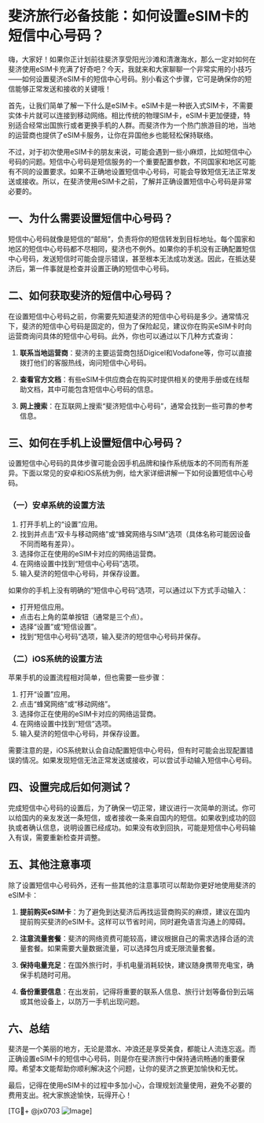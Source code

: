# 斐济旅行必备技能：如何设置eSIM卡的短信中心号码？

嗨，大家好！如果你正计划前往斐济享受阳光沙滩和清澈海水，那么一定对如何在斐济使用eSIM卡充满了好奇吧？今天，我就来和大家聊聊一个非常实用的小技巧——如何设置斐济eSIM卡的短信中心号码。别小看这个步骤，它可是确保你的短信能够正常发送和接收的关键哦！

首先，让我们简单了解一下什么是eSIM卡。eSIM卡是一种嵌入式SIM卡，不需要实体卡片就可以连接到移动网络。相比传统的物理SIM卡，eSIM卡更加便捷，特别适合经常出国旅行或者更换手机的人群。而斐济作为一个热门旅游目的地，当地的运营商也提供了eSIM卡服务，让你在异国他乡也能轻松保持联络。

不过，对于初次使用eSIM卡的朋友来说，可能会遇到一些小麻烦，比如短信中心号码的问题。短信中心号码是短信服务的一个重要配置参数，不同国家和地区可能有不同的设置要求。如果不正确地设置短信中心号码，可能会导致短信无法正常发送或接收。所以，在斐济使用eSIM卡之前，了解并正确设置短信中心号码是非常必要的。

## 一、为什么需要设置短信中心号码？

短信中心号码就像是短信的“邮局”，负责将你的短信转发到目标地址。每个国家和地区的短信中心号码都不尽相同，斐济也不例外。如果你的手机没有正确配置短信中心号码，发送短信时可能会提示错误，甚至根本无法成功发送。因此，在抵达斐济后，第一件事就是检查并设置正确的短信中心号码。

## 二、如何获取斐济的短信中心号码？

在设置短信中心号码之前，你需要先知道斐济的短信中心号码是多少。通常情况下，斐济的短信中心号码是固定的，但为了保险起见，建议你在购买eSIM卡时向运营商询问具体的短信中心号码。此外，你也可以通过以下几种方式查询：

1. **联系当地运营商**：斐济的主要运营商包括Digicel和Vodafone等，你可以直接拨打他们的客服热线，询问短信中心号码。
   
2. **查看官方文档**：有些eSIM卡供应商会在购买时提供相关的使用手册或在线帮助文档，其中可能包含短信中心号码的信息。

3. **网上搜索**：在互联网上搜索“斐济短信中心号码”，通常会找到一些可靠的参考信息。

## 三、如何在手机上设置短信中心号码？

设置短信中心号码的具体步骤可能会因手机品牌和操作系统版本的不同而有所差异。下面以常见的安卓和iOS系统为例，给大家详细讲解一下如何设置短信中心号码。

### （一）安卓系统的设置方法

1. 打开手机上的“设置”应用。
2. 找到并点击“双卡与移动网络”或“蜂窝网络与SIM”选项（具体名称可能因设备不同而略有差异）。
3. 选择你正在使用的eSIM卡对应的网络运营商。
4. 在网络设置中找到“短信中心号码”选项。
5. 输入斐济的短信中心号码，并保存设置。

如果你的手机上没有明确的“短信中心号码”选项，可以通过以下方式手动输入：
- 打开短信应用。
- 点击右上角的菜单按钮（通常是三个点）。
- 选择“设置”或“短信设置”。
- 找到“短信中心号码”选项，输入斐济的短信中心号码并保存。

### （二）iOS系统的设置方法

苹果手机的设置流程相对简单，但也需要一些步骤：
1. 打开“设置”应用。
2. 点击“蜂窝网络”或“移动网络”。
3. 选择你正在使用的eSIM卡对应的网络运营商。
4. 在网络设置中找到“短信”选项。
5. 输入斐济的短信中心号码，并保存设置。

需要注意的是，iOS系统默认会自动配置短信中心号码，但有时可能会出现配置错误的情况。如果发现短信无法正常发送或接收，可以尝试手动输入短信中心号码。

## 四、设置完成后如何测试？

完成短信中心号码的设置后，为了确保一切正常，建议进行一次简单的测试。你可以给国内的亲友发送一条短信，或者接收一条来自国内的短信。如果收到成功的回执或者确认信息，说明设置已经成功。如果没有收到回执，可能是短信中心号码输入有误，需要重新检查并调整。

## 五、其他注意事项

除了设置短信中心号码外，还有一些其他的注意事项可以帮助你更好地使用斐济的eSIM卡：

1. **提前购买eSIM卡**：为了避免到达斐济后再找运营商购买的麻烦，建议在国内提前购买斐济的eSIM卡。这样可以节省时间，同时避免语言沟通上的障碍。
   
2. **注意流量套餐**：斐济的网络资费可能较高，建议根据自己的需求选择合适的流量套餐。如果需要大量数据流量，可以选择包月或无限流量套餐。

3. **保持电量充足**：在国外旅行时，手机电量消耗较快，建议随身携带充电宝，确保手机随时可用。

4. **备份重要信息**：在出发前，记得将重要的联系人信息、旅行计划等备份到云端或其他设备上，以防万一手机出现问题。

## 六、总结

斐济是一个美丽的地方，无论是潜水、冲浪还是享受美食，都能让人流连忘返。而正确设置eSIM卡的短信中心号码，则是你在斐济旅行中保持通讯畅通的重要保障。希望本文能帮助你顺利解决这个问题，让你的斐济之旅更加愉快和无忧。

最后，记得在使用eSIM卡的过程中多加小心，合理规划流量使用，避免不必要的费用支出。祝大家旅途愉快，玩得开心！

[TG💪+ @jx0703 ![Image](https://github.com/user-attachments/assets/dbca1d08-cadb-493c-b0ec-ad6f7a83f270)]